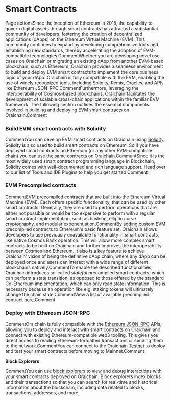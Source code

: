 # Smart Contracts

Page actionsSince the inception of Ethereum in 2015, the capability to govern digital assets through smart contracts has attracted a substantial community of developers, fostering the creation of decentralized applications (dApps) on the Ethereum Virtual Machine (EVM). This community continues to expand by developing comprehensive tools and establishing new standards, thereby accelerating the adoption of EVM-compatible technologies.CommentWhether you are developing novel use cases on Oraichain or migrating an existing dApp from another EVM-based blockchain, such as Ethereum, Oraichain provides a seamless environment to build and deploy EVM smart contracts to implement the core business logic of your dApp. Oraichain is fully compatible with the EVM, enabling the use of widely recognized tools, including Solidity, Remix, Oracles, and APIs like Ethereum JSON-RPC.CommentFurthermore, leveraging the interoperability of Cosmos-based blockchains, Oraichain facilitates the development of scalable cross-chain applications within the familiar EVM framework. The following section outlines the essential components involved in building and deploying EVM smart contracts on Oraichain.Comment

### Build EVM smart contracts with Solidity <a href="#build-evm-smart-contracts-with-solidity" id="build-evm-smart-contracts-with-solidity"></a>

CommentYou can develop EVM smart contracts on Oraichain using [Solidity](https://github.com/ethereum/solidity). Solidity is also used to build smart contracts on Ethereum. So if you have deployed smart contracts on Ethereum (or any other EVM-compatible chain) you can use the same contracts on Oraichain.CommentSince it is the most widely used smart contract programming language in Blockchain, Solidity comes with well-documented and rich language support. Head over to our list of Tools and IDE Plugins to help you get started.Comment

### EVM Precompiled contracts <a href="#evm-precompiled-contracts" id="evm-precompiled-contracts"></a>

CommentEVM precompiled contracts that are built into the Ethereum Virtual Machine (EVM). Each offers specific functionality, that can be used by other smart contracts. Generally, they are used to perform operations that are either not possible or would be too expensive to perform with a regular smart contract implementation, such as hashing, elliptic curve cryptography, and modular exponentiation.CommentBy adding custom EVM precompiled contracts to Ethereum's basic feature set, Oraichain allows developers to use previously unavailable functionality in smart contracts, like native Cosmos Bank operation. This will allow more complex smart contracts to be built on Oraichain and further improves the interoperability between Cosmos and Ethereum. It also is a key feature to achieve Oraichain' vision of being the definitive dApp chain, where any dApp can be deployed once and users can interact with a wide range of different blockchains natively.CommentTo enable the described functionalities, Oraichain introduces so-called _stateful_ precompiled smart contracts, which can perform a state transition, as opposed to those offered by the standard Go-Ethereum implementation, which can only read state information. This is necessary because an operation like e.g. staking tokens will ultimately change the chain state.CommentView a list of available precompiled contract [here](https://docs.evmos.org/develop/smart-contracts/list-evm-extensions).Comment

### Deploy with Ethereum JSON-RPC <a href="#deploy-with-ethereum-json-rpc" id="deploy-with-ethereum-json-rpc"></a>

CommentOraichain is fully compatible with the [Ethereum JSON-RPC](https://docs.evmos.org/develop/api/ethereum-json-rpc) APIs, allowing you to deploy and interact with smart contracts on Oraichain and connect with existing Ethereum-compatible web3 tooling. This gives you direct access to reading Ethereum-formatted transactions or sending them to the network.CommentYou can connect to the Oraichain [Testnet](https://docs.evmos.org/develop/testnet) to deploy and test your smart contracts before moving to Mainnet.Comment

**Block Explorers**[**​**](https://docs.evmos.org/develop/smart-contracts#block-explorers)**​**

CommentYou can use [block explorers](https://docs.evmos.org/develop/block-explorers) to view and debug interactions with your smart contracts deployed on Oraichain. Block explorers index blocks and their transactions so that you can search for real-time and historical information about the blockchain, including data related to blocks, transactions, addresses, and more.
